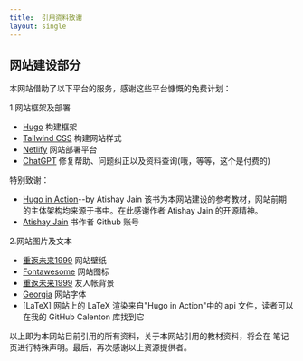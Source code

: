 ```yaml
---
title:  引用资料致谢
layout: single
---
```


##  网站建设部分

本网站借助了以下平台的服务，感谢这些平台慷慨的免费计划：

1.网站框架及部署
- [Hugo](https://gohugo.io/) 构建框架
- [Tailwind CSS](https://tailwindcss.com/)  构建网站样式
- [Netlify](https://app.netlify.com/)  网站部署平台
- [ChatGPT](https://chatgpt.com/)  修复帮助、问题纠正以及资料查询(哦，等等，这个是付费的)

特别致谢：
- [Hugo in Action](https://gohugo.io/getting-started/external-learning-resources/#hugo-in-action)--by Atishay Jain
该书为本网站建设的参考教材，网站前期的主体架构均来源于书中。在此感谢作者 Atishay Jain 的开源精神。
- [Atishay Jain](https://github.com/atishay) 书作者 Github 账号

2.网站图片及文本
- [重返未来1999](https://re.bluepoch.com/home/detail.html#wallpaper) 网站壁纸
- [Fontawesome](https://fontawesome.com/icons) 网站图标
- [重返未来1999](https://re.bluepoch.com/home/) 友人帐背景
- [Georgia](https://zh.fonts2u.com/georgia.%E5%AD%97%E4%BD%93) 网站字体
- [LaTeX] 网站上的 LaTeX 渲染来自"Hugo in Action"中的 api 文件，读者可以在我的 GitHub Calenton 库找到它

以上即为本网站目前引用的所有资料，关于本网站引用的教材资料，将会在 笔记 页进行特殊声明。最后，再次感谢以上资源提供者。
